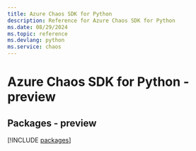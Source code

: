 ```yaml
---
title: Azure Chaos SDK for Python
description: Reference for Azure Chaos SDK for Python
ms.date: 08/29/2024
ms.topic: reference
ms.devlang: python
ms.service: chaos
---
```

# Azure Chaos SDK for Python - preview
## Packages - preview
[!INCLUDE [packages](chaos-index.md)]